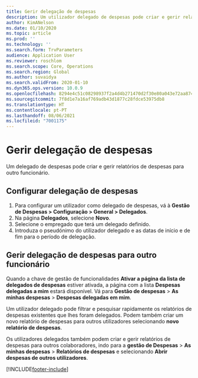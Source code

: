 ```yaml
---
title: Gerir delegação de despesas
description: Um utilizador delegado de despesas pode criar e gerir relatórios de despesas para outro funcionário da organização.
author: KimANelson
ms.date: 01/10/2020
ms.topic: article
ms.prod: ''
ms.technology: ''
ms.search.form: TrvParameters
audience: Application User
ms.reviewer: roschlom
ms.search.scope: Core, Operations
ms.search.region: Global
ms.author: suvaidya
ms.search.validFrom: 2020-01-10
ms.dyn365.ops.version: 10.0.9
ms.openlocfilehash: 8294e4c51c08298937f2a4d4b271470d2f30e80a043e72aa874aa91306ac6712
ms.sourcegitcommit: 7f8d1e7a16af769adb43d1877c28fdce53975db8
ms.translationtype: HT
ms.contentlocale: pt-PT
ms.lasthandoff: 08/06/2021
ms.locfileid: "7001175"
---
```

# <a name="manage-expense-delegation"></a>Gerir delegação de despesas

Um delegado de despesas pode criar e gerir relatórios de despesas para outro funcionário.

## <a name="configure-expense-delegation"></a>Configurar delegação de despesas

1. Para configurar um utilizador como delegado de despesas, vá à **Gestão de Despesas > Configuração > General > Delegados**.
2. Na página **Delegados**, selecione **Novo**.
3. Selecione o empregado que terá um delegado definido. 
4. Introduza o pseudónimo do utilizador delegado e as datas de início e de fim para o período de delegação.

## <a name="manage-expense-delegation-for-another-employee"></a>Gerir delegação de despesas para outro funcionário

Quando a chave de gestão de funcionalidades **Ativar a página da lista de delegados de despesas** estiver ativada, a página com a lista **Despesas delegadas a mim** estará disponível. Vá para **Gestão de despesas** > **As minhas despesas** > **Despesas delegadas em mim**.

Um utilizador delegado pode filtrar e pesquisar rapidamente os relatórios de despesas existentes que lhes foram delegados. Podem também criar um novo relatório de despesas para outros utilizadores selecionando **novo relatório de despesas**.

Os utilizadores delegados também podem criar e gerir relatórios de despesas para outros colaboradores, indo para a **gestão de Despesas** > **As minhas despesas** > **Relatórios de despesas** e selecionando **Abrir despesas de outros utilizadores**.


[!INCLUDE[footer-include](../includes/footer-banner.md)]